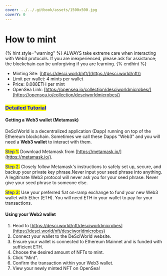 ```yaml
---
cover: ../../.gitbook/assets/1500x500.jpg
coverY: 0
---
```


# How to mint

{% hint style="warning" %}
ALWAYS take extreme care when interacting with Web3 protocols. If you are inexperienced, please ask for assistance; the blockchain can be unforgiving if you are learning.&#x20;
{% endhint %}

* Minting Site: [https://desci.world/nft/](https://desci.world/nft/)
* Limit per wallet: 4 mints per wallet
* Price: 0.088ETH per mint
* OpenSea Link: [https://opensea.io/collection/desciworldmicrobes/](https://opensea.io/collection/desciworldmicrobes/)​

### <mark style="color:blue;">Detailed Tutorial</mark> <a href="#detailed-tutorial" id="detailed-tutorial"></a>

#### Getting a Web3 wallet (Metamask) <a href="#getting-a-web3-wallet-metamask" id="getting-a-web3-wallet-metamask"></a>

DeSciWorld is a decentralized application (Dapp) running on top of the Ethereum blockchain. Sometimes we call these Dapps "Web3" and you will need a **Web3 wallet** to interact with them.

<mark style="color:blue;">Step 1:</mark> Download Metamask from [https://metamask.io/](https://metamask.io/).

<mark style="color:blue;">Step 2:</mark> Closely follow Metamask's instructions to safely set up, secure, and backup your private key phrase.Never input your seed phrase into anything. A legitimate Web3 protocol will never ask you for your seed phrase. Never give your seed phrase to someone else.

<mark style="color:blue;">Step 3:</mark> Use your preferred fiat on-ramp exchange to fund your new Web3 wallet with Ether (ETH). You will need ETH in your wallet to pay for your transactions.

#### Using your Web3 wallet <a href="#using-your-web3-wallet" id="using-your-web3-wallet"></a>

1. Head to [https://desci.world/nft/desciworldmicrobes](https://desci.world/nft/desciworldmicrobes)
2. Connect your wallet to the DeSciWorld website.
3. Ensure your wallet is connected to Ethereum Mainnet and is funded with sufficient ETH.
4. Choose the desired amount of NFTs to mint.
5. Click "Mint".
6. Confirm the transaction within your Web3 wallet.
7. View your newly minted NFT on OpenSea!
